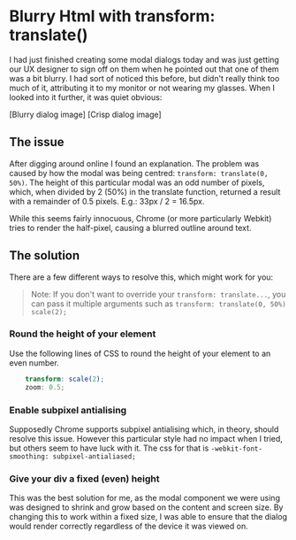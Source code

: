 # Blurry Html with transform: translate()

I had just finished creating some modal dialogs today and was just getting our UX designer to sign off on them when he pointed out that one of them was a bit blurry. I had sort of noticed this before, but didn't really think too much of it, attributing it to my monitor or not wearing my glasses. When I looked into it further, it was quiet obvious:

[Blurry dialog image]
[Crisp dialog image]

## The issue

After digging around online I found an explanation. The problem was caused by how the modal was being centred:
`transform: translate(0, 50%)`. The height of this particular modal was an odd number of pixels, which, when divided by 2 (50%) in the translate function, returned a result with a remainder of 0.5 pixels. E.g.: 33px / 2 = 16.5px.

While this seems fairly innocuous, Chrome (or more particularly Webkit) tries to render the half-pixel, causing a blurred outline around text.

## The solution

There are a few different ways to resolve this, which might work for you:
>Note: If you don't want to override your `transform: translate...`, you can pass it multiple arguments such as `transform: translate(0, 50%) scale(2);`

### Round the height of your element

Use the following lines of CSS to round the height of your element to an even number.

```scss
    transform: scale(2);
    zoom: 0.5;
```

### Enable subpixel antialising

Supposedly Chrome supports subpixel antialising which, in theory, should resolve this issue. However this particular style had no impact when I tried, but others seem to have luck with it. The css for that is `-webkit-font-smoothing: subpixel-antialiased;`

### Give your div a fixed (even) height

This was the best solution for me, as the modal component we were using was designed to shrink and grow based on the content and screen size. By changing this to work within a fixed size, I was able to ensure that the dialog would render correctly regardless of the device it was viewed on.
